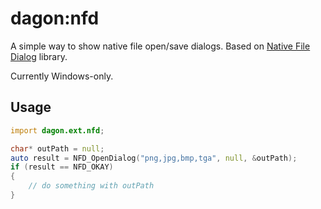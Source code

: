 # dagon:nfd

A simple way to show native file open/save dialogs. Based on [Native File Dialog](https://github.com/mlabbe/nativefiledialog) library.

Currently Windows-only.

## Usage

```d
import dagon.ext.nfd;

char* outPath = null;
auto result = NFD_OpenDialog("png,jpg,bmp,tga", null, &outPath);
if (result == NFD_OKAY)
{
    // do something with outPath
}
```
